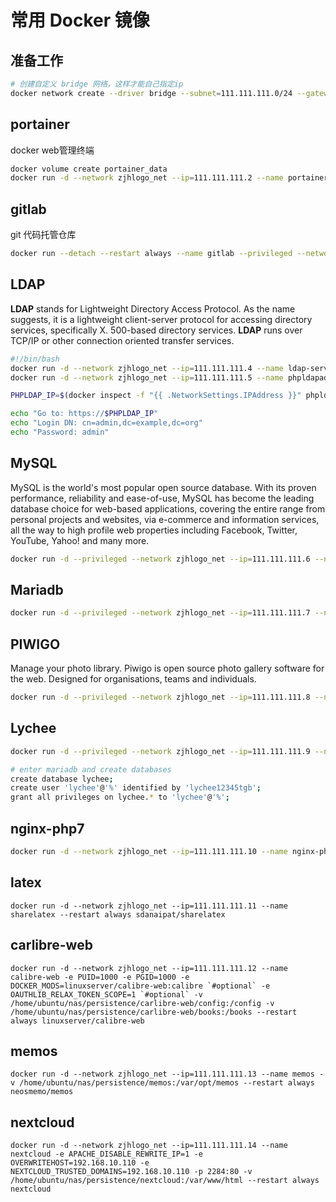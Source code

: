 # 常用 Docker 镜像

## 准备工作

```bash
# 创建自定义 bridge 网络，这样才能自己指定ip
docker network create --driver bridge --subnet=111.111.111.0/24 --gateway=111.111.111.1 zjhlogo_net
```

## portainer

docker web管理终端

```bash
docker volume create portainer_data
docker run -d --network zjhlogo_net --ip=111.111.111.2 --name portainer --restart always -v /var/run/docker.sock:/var/run/docker.sock -v portainer_data:/data portainer/portainer
```

## gitlab

git 代码托管仓库

```bash
docker run --detach --restart always --name gitlab --privileged --network zjhlogo_net --ip=111.111.111.3 --hostname gitlab.zjhlogo.io -p 2222:22 -v /home/ubuntu/nas/persistence/gitlab/config:/etc/gitlab -v /home/ubuntu/nas/persistence/gitlab/logs:/var/log/gitlab -v /home/ubuntu/nas/persistence/gitlab/data:/var/opt/gitlab yrzr/gitlab-ce-arm64v8:latest
```

## LDAP

**LDAP** stands for Lightweight Directory Access Protocol. As the name suggests, it is a lightweight client-server protocol for accessing directory services, specifically X. 500-based directory services. **LDAP** runs over TCP/IP or other connection oriented transfer services.

```bash
#!/bin/bash
docker run -d --network zjhlogo_net --ip=111.111.111.4 --name ldap-service --hostname ldap.zjhlogo.io osixia/openldap
docker run -d --network zjhlogo_net --ip=111.111.111.5 --name phpldapadmin-service --hostname phpldapadmin.zjhlogo.io --link ldap.zjhlogo.io:ldap-host --env PHPLDAPADMIN_LDAP_HOSTS=ldap-host osixia/phpldapadmin

PHPLDAP_IP=$(docker inspect -f "{{ .NetworkSettings.IPAddress }}" phpldapadmin.zjhlogo.io)

echo "Go to: https://$PHPLDAP_IP"
echo "Login DN: cn=admin,dc=example,dc=org"
echo "Password: admin"
```

## MySQL

MySQL is the world's most popular open source database. With its proven performance, reliability and ease-of-use, MySQL has become the leading database choice for web-based applications, covering the entire range from personal projects and websites, via e-commerce and information services, all the way to high profile web properties including Facebook, Twitter, YouTube, Yahoo! and many more.

```bash
docker run -d --privileged --network zjhlogo_net --ip=111.111.111.6 --name mysql -e MYSQL_ROOT_PASSWORD=12345tgb -v /home/pi/nas/persistence/mysql/data:/var/lib/mysql --restart always biarms/mysql
```

## Mariadb

```bash
docker run -d --privileged --network zjhlogo_net --ip=111.111.111.7 --name=mariadb -e PUID=1000 -e PGID=1000 -e MYSQL_ROOT_PASSWORD=12345tgb -e TZ=Asia/Hong_Kong -v /home/pi/nas/persistence/mariadb:/config --restart always ghcr.io/linuxserver/mariadb
```

## PIWIGO

Manage your photo library. Piwigo is open source photo gallery software for the web. Designed for organisations, teams and individuals.

```bash
docker run -d --privileged --network zjhlogo_net --ip=111.111.111.8 --name piwigo -e PUID=1000 -e PGID=1000 -e TZ=Asia/Hong_Kong -v /home/pi/nas/persistence/piwigo/config:/config -v /home/pi/nas/persistence/piwigo/gallery:/gallery --restart always ghcr.io/linuxserver/piwigo
```

## Lychee

```bash
docker run -d --privileged --network zjhlogo_net --ip=111.111.111.9 --name=lychee -v /home/pi/nas/persistence/lychee/conf:/conf -v /home/pi/nas/persistence/lychee/uploads:/uploads -v /home/pi/nas/persistence/lychee/sym:/sym -e PUID=1000 -e PGID=1000 -e PHP_TZ=Asia/Hong_Kong -e DB_CONNECTION=mysql -e DB_HOST=111.111.111.7 -e DB_PORT=3306 -e DB_DATABASE=lychee -e DB_USERNAME=lychee -e DB_PASSWORD=lychee12345tgb lycheeorg/lychee

# enter mariadb and create databases
create database lychee;
create user 'lychee'@'%' identified by 'lychee12345tgb';
grant all privileges on lychee.* to 'lychee'@'%';
```

## nginx-php7

```bash
docker run -d --network zjhlogo_net --ip=111.111.111.10 --name nginx-php7 -v /home/ubuntu/nas/persistence/nginx-php7/wwwroot:/data/wwwroot --restart always skiychan/nginx-php7
```

## latex

```shell
docker run -d --network zjhlogo_net --ip=111.111.111.11 --name sharelatex --restart always sdanaipat/sharelatex
```

## carlibre-web

```shell
docker run -d --network zjhlogo_net --ip=111.111.111.12 --name calibre-web -e PUID=1000 -e PGID=1000 -e DOCKER_MODS=linuxserver/calibre-web:calibre `#optional` -e OAUTHLIB_RELAX_TOKEN_SCOPE=1 `#optional` -v /home/ubuntu/nas/persistence/carlibre-web/config:/config -v /home/ubuntu/nas/persistence/carlibre-web/books:/books --restart always linuxserver/calibre-web
```

## memos
```shell
docker run -d --network zjhlogo_net --ip=111.111.111.13 --name memos -v /home/ubuntu/nas/persistence/memos:/var/opt/memos --restart always neosmemo/memos
```

## nextcloud
```shell
docker run -d --network zjhlogo_net --ip=111.111.111.14 --name nextcloud -e APACHE_DISABLE_REWRITE_IP=1 -e OVERWRITEHOST=192.168.10.110 -e NEXTCLOUD_TRUSTED_DOMAINS=192.168.10.110 -p 2284:80 -v /home/ubuntu/nas/persistence/nextcloud:/var/www/html --restart always nextcloud
```
